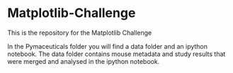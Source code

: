 # Matplotlib-Challenge
This is the repository for the Matplotlib Challenge

In the Pymaceuticals folder you will find a data folder and an ipython notebook. The data folder contains mouse metadata and study results that were merged and analysed in the ipython notebook.
